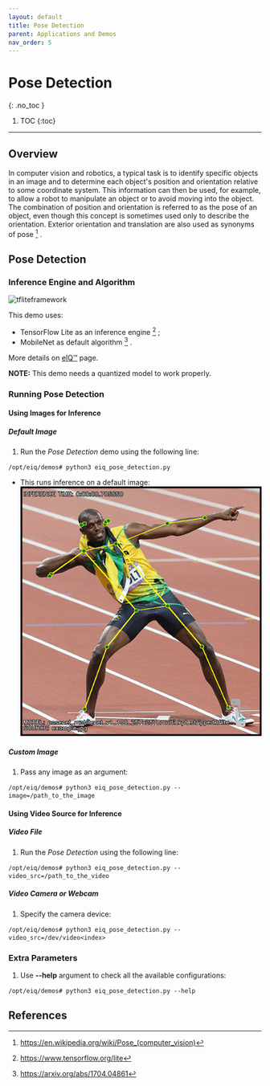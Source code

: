 ```yaml
---
layout: default
title: Pose Detection
parent: Applications and Demos
nav_order: 5
---
```


# **Pose Detection**
{: .no_toc }

1. TOC
{:toc}
---

## **Overview**

In computer vision and robotics, a typical task is to identify specific objects
in an image and to determine each object's position and orientation relative to
some coordinate system. This information can then be used, for example, to allow
a robot to manipulate an object or to avoid moving into the object.
The combination of position and orientation is referred to as the pose of an
object, even though this concept is sometimes used only to describe the
orientation. Exterior orientation and translation are also used as synonyms
of pose [^1] .

## **Pose Detection**

### **Inference Engine and Algorithm**

![tfliteframework][tflite]

This demo uses:

 * TensorFlow Lite as an inference engine [^2] ;
 * MobileNet as default algorithm [^3] .

More details on [eIQ™][eiq] page.

**NOTE:** This demo needs a quantized model to work properly.

### **Running Pose Detection**

#### **Using Images for Inference**

##### **Default Image**

1. Run the _Pose Detection_ demo using the following line:
```console
/opt/eiq/demos# python3 eiq_pose_detection.py
```
  * This runs inference on a default image:
  ![posenet_detection][image_eiqposedetection]

##### **Custom Image**

1. Pass any image as an argument:
```console
/opt/eiq/demos# python3 eiq_pose_detection.py --image=/path_to_the_image
```

#### **Using Video Source for Inference**

##### **Video File**

1. Run the _Pose Detection_ using the following line:
```console
/opt/eiq/demos# python3 eiq_pose_detection.py --video_src=/path_to_the_video
```

##### **Video Camera or Webcam**

1. Specify the camera device:
```console
/opt/eiq/demos# python3 eiq_pose_detection.py --video_src=/dev/video<index>
```

### **Extra Parameters**

1. Use **--help** argument to check all the available configurations:
```console
/opt/eiq/demos# python3 eiq_pose_detection.py --help
```

## **References**

[^1]: https://en.wikipedia.org/wiki/Pose_(computer_vision)
[^2]: https://www.tensorflow.org/lite
[^3]: https://arxiv.org/abs/1704.04861

[image_eiqposedetection]: ../media/demos/eIQPoseDetection/image_eiqposedetection_resized_logo.gif

[tflite]: https://img.shields.io/badge/TFLite-2.1.0-orange
[eiq]: https://www.nxp.com/design/software/development-software/eiq-ml-development-environment:EIQ
